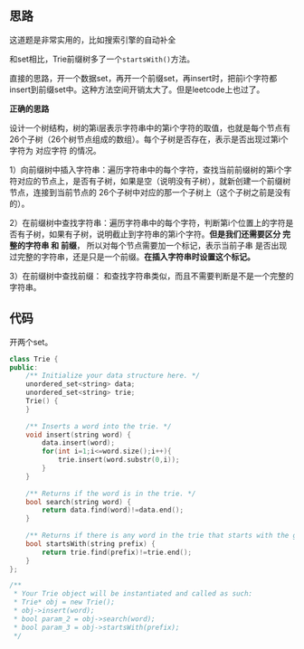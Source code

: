 ## 思路

这道题是非常实用的，比如搜索引擎的自动补全

和set相比，Trie前缀树多了一个`startsWith()`方法。

直接的思路，开一个数据set，再开一个前缀set，再insert时，把前i个字符都insert到前缀set中。这种方法空间开销太大了。但是leetcode上也过了。

**正确的思路**

设计一个树结构，树的第i层表示字符串中的第i个字符的取值，也就是每个节点有26个子树（26个树节点组成的数组）。每个子树是否存在，表示是否出现过第i个字符为 对应字符 的情况。

1）向前缀树中插入字符串：遍历字符串中的每个字符，查找当前前缀树的第i个字符对应的节点上，是否有子树，如果是空（说明没有子树），就新创建一个前缀树节点，连接到当前节点的 26个子树中对应的那一个子树上（这个子树之前是没有的）。

2）在前缀树中查找字符串：遍历字符串中的每个字符，判断第i个位置上的字符是否有子树，如果有子树，说明截止到字符串的第i个字符。**但是我们还需要区分 完整的字符串 和 前缀**， 所以对每个节点需要加一个标记，表示当前子串 是否出现过完整的字符串，还是只是一个前缀。**在插入字符串时设置这个标记。**

3）在前缀树中查找前缀： 和查找字符串类似，而且不需要判断是不是一个完整的字符串。

## 代码

开两个set。

```c++
class Trie {
public:
    /** Initialize your data structure here. */
    unordered_set<string> data;
    unordered_set<string> trie;
    Trie() {
    }
    
    /** Inserts a word into the trie. */
    void insert(string word) {
        data.insert(word);
        for(int i=1;i<=word.size();i++){
            trie.insert(word.substr(0,i));
        }
    }
    
    /** Returns if the word is in the trie. */
    bool search(string word) {
        return data.find(word)!=data.end();
    }
    
    /** Returns if there is any word in the trie that starts with the given prefix. */
    bool startsWith(string prefix) {
        return trie.find(prefix)!=trie.end();
    }
};

/**
 * Your Trie object will be instantiated and called as such:
 * Trie* obj = new Trie();
 * obj->insert(word);
 * bool param_2 = obj->search(word);
 * bool param_3 = obj->startsWith(prefix);
 */
```

